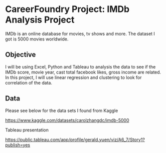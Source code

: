 # CareerFoundry Project: IMDb Analysis Project
IMDb is an online database for movies, tv shows and more. The dataset I got is 5000 movies worldwide.


 
 ## Objective
I will be using Excel, Python and Tableau to analysis the data to see if the IMDb score, movie year, cast total facebook likes, gross income are related. In this project, I will use linear regression and clustering to look for correlation of the data.

 ## Data
Please see below for the data sets I found from Kaggle

https://www.kaggle.com/datasets/carolzhangdc/imdb-5000

Tableau presentation

https://public.tableau.com/app/profile/gerald.yuen/viz/A6_7/Story1?publish=yes
